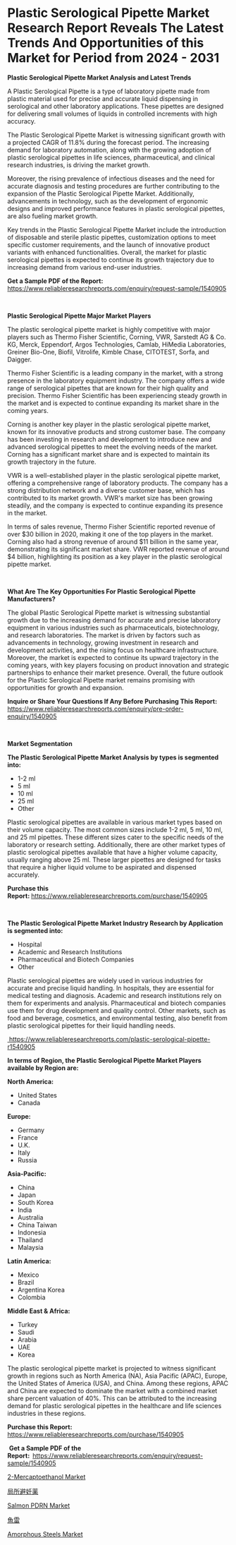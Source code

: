 <p><h1>Plastic Serological Pipette Market Research Report Reveals The Latest Trends And Opportunities of this Market for Period from 2024 - 2031</h1></p><p><strong>Plastic Serological Pipette Market Analysis and Latest Trends</strong></p>
<p><p>A Plastic Serological Pipette is a type of laboratory pipette made from plastic material used for precise and accurate liquid dispensing in serological and other laboratory applications. These pipettes are designed for delivering small volumes of liquids in controlled increments with high accuracy.</p><p>The Plastic Serological Pipette Market is witnessing significant growth with a projected CAGR of 11.8% during the forecast period. The increasing demand for laboratory automation, along with the growing adoption of plastic serological pipettes in life sciences, pharmaceutical, and clinical research industries, is driving the market growth.</p><p>Moreover, the rising prevalence of infectious diseases and the need for accurate diagnosis and testing procedures are further contributing to the expansion of the Plastic Serological Pipette Market. Additionally, advancements in technology, such as the development of ergonomic designs and improved performance features in plastic serological pipettes, are also fueling market growth.</p><p>Key trends in the Plastic Serological Pipette Market include the introduction of disposable and sterile plastic pipettes, customization options to meet specific customer requirements, and the launch of innovative product variants with enhanced functionalities. Overall, the market for plastic serological pipettes is expected to continue its growth trajectory due to increasing demand from various end-user industries.</p></p>
<p><strong>Get a Sample PDF of the Report:&nbsp;</strong> <a href="https://www.reliableresearchreports.com/enquiry/request-sample/1540905">https://www.reliableresearchreports.com/enquiry/request-sample/1540905</a></p>
<p>&nbsp;</p>
<p><strong>Plastic Serological Pipette Major Market Players</strong></p>
<p><p>The plastic serological pipette market is highly competitive with major players such as Thermo Fisher Scientific, Corning, VWR, Sarstedt AG & Co. KG, Merck, Eppendorf, Argos Technologies, Camlab, HiMedia Laboratories, Greiner Bio-One, Biofil, Vitrolife, Kimble Chase, CITOTEST, Sorfa, and Daigger.</p><p>Thermo Fisher Scientific is a leading company in the market, with a strong presence in the laboratory equipment industry. The company offers a wide range of serological pipettes that are known for their high quality and precision. Thermo Fisher Scientific has been experiencing steady growth in the market and is expected to continue expanding its market share in the coming years.</p><p>Corning is another key player in the plastic serological pipette market, known for its innovative products and strong customer base. The company has been investing in research and development to introduce new and advanced serological pipettes to meet the evolving needs of the market. Corning has a significant market share and is expected to maintain its growth trajectory in the future.</p><p>VWR is a well-established player in the plastic serological pipette market, offering a comprehensive range of laboratory products. The company has a strong distribution network and a diverse customer base, which has contributed to its market growth. VWR's market size has been growing steadily, and the company is expected to continue expanding its presence in the market.</p><p>In terms of sales revenue, Thermo Fisher Scientific reported revenue of over $30 billion in 2020, making it one of the top players in the market. Corning also had a strong revenue of around $11 billion in the same year, demonstrating its significant market share. VWR reported revenue of around $4 billion, highlighting its position as a key player in the plastic serological pipette market.</p></p>
<p>&nbsp;</p>
<p><strong>What Are The Key Opportunities For Plastic Serological Pipette Manufacturers?</strong></p>
<p><p>The global Plastic Serological Pipette market is witnessing substantial growth due to the increasing demand for accurate and precise laboratory equipment in various industries such as pharmaceuticals, biotechnology, and research laboratories. The market is driven by factors such as advancements in technology, growing investment in research and development activities, and the rising focus on healthcare infrastructure. Moreover, the market is expected to continue its upward trajectory in the coming years, with key players focusing on product innovation and strategic partnerships to enhance their market presence. Overall, the future outlook for the Plastic Serological Pipette market remains promising with opportunities for growth and expansion.</p></p>
<p><strong>Inquire or Share Your Questions If Any Before Purchasing This Report:</strong> <a href="https://www.reliableresearchreports.com/enquiry/pre-order-enquiry/1540905">https://www.reliableresearchreports.com/enquiry/pre-order-enquiry/1540905</a></p>
<p>&nbsp;</p>
<p><strong>Market Segmentation</strong></p>
<p><strong>The Plastic Serological Pipette Market Analysis by types is segmented into:</strong></p>
<p><ul><li>1-2 ml</li><li>5 ml</li><li>10 ml</li><li>25 ml</li><li>Other</li></ul></p>
<p><p>Plastic serological pipettes are available in various market types based on their volume capacity. The most common sizes include 1-2 ml, 5 ml, 10 ml, and 25 ml pipettes. These different sizes cater to the specific needs of the laboratory or research setting. Additionally, there are other market types of plastic serological pipettes available that have a higher volume capacity, usually ranging above 25 ml. These larger pipettes are designed for tasks that require a higher liquid volume to be aspirated and dispensed accurately.</p></p>
<p><strong>Purchase this Report:&nbsp;</strong><a href="https://www.reliableresearchreports.com/purchase/1540905">https://www.reliableresearchreports.com/purchase/1540905</a></p>
<p>&nbsp;</p>
<p><strong>The Plastic Serological Pipette Market Industry Research by Application is segmented into:</strong></p>
<p><ul><li>Hospital</li><li>Academic and Research Institutions</li><li>Pharmaceutical and Biotech Companies</li><li>Other</li></ul></p>
<p><p>Plastic serological pipettes are widely used in various industries for accurate and precise liquid handling. In hospitals, they are essential for medical testing and diagnosis. Academic and research institutions rely on them for experiments and analysis. Pharmaceutical and biotech companies use them for drug development and quality control. Other markets, such as food and beverage, cosmetics, and environmental testing, also benefit from plastic serological pipettes for their liquid handling needs.</p></p>
<p><a href="https://www.reliableresearchreports.com/plastic-serological-pipette-r1540905">&nbsp;https://www.reliableresearchreports.com/plastic-serological-pipette-r1540905</a></p>
<p><strong>In terms of Region, the Plastic Serological Pipette Market Players available by Region are:</strong></p>
<p>
    <p> <strong> North America: </strong>
        <ul>
            <li>United States</li>
            <li>Canada</li>
        </ul>
        </p> 
    <p> <strong> Europe: </strong>
        <ul>
            <li>Germany</li>
            <li>France</li>
            <li>U.K.</li>
            <li>Italy</li>
            <li>Russia</li>
        </ul>
        </p> 
    <p> <strong> Asia-Pacific: </strong>
        <ul>
            <li>China</li>
            <li>Japan</li>
            <li>South Korea</li>
            <li>India</li>
            <li>Australia</li>
            <li>China Taiwan</li>
            <li>Indonesia</li>
            <li>Thailand</li>
            <li>Malaysia</li>
        </ul>
        </p> 
    <p> <strong> Latin America: </strong>
        <ul>
            <li>Mexico</li>
            <li>Brazil</li>
            <li>Argentina Korea</li>
            <li>Colombia</li>
        </ul>
        </p> 
    <p> <strong> Middle East & Africa: </strong>
        <ul>
            <li>Turkey</li>
            <li>Saudi</li>
            <li>Arabia</li>
            <li>UAE</li>
            <li>Korea</li>
        </ul>
    </p>
    </p>
<p><p>The plastic serological pipette market is projected to witness significant growth in regions such as North America (NA), Asia Pacific (APAC), Europe, the United States of America (USA), and China. Among these regions, APAC and China are expected to dominate the market with a combined market share percent valuation of 40%. This can be attributed to the increasing demand for plastic serological pipettes in the healthcare and life sciences industries in these regions.</p></p>
<p><strong>Purchase this Report: </strong><a href="https://www.reliableresearchreports.com/purchase/1540905">https://www.reliableresearchreports.com/purchase/1540905</a></p>
<p>&nbsp;<strong>Get a Sample PDF of the Report:&nbsp;&nbsp;</strong><a href="https://www.reliableresearchreports.com/enquiry/request-sample/1540905">https://www.reliableresearchreports.com/enquiry/request-sample/1540905</a></p>
<p><strong></strong></p>
<p><p><a href="https://issuu.com/reportprime-2/docs/2-mercaptoethanol-market-size-2030.pptx">2-Mercaptoethanol Market</a></p><p><a href="https://github.com/vtbvgl20191192/Market-Research-Report-List-2/blob/main/778938050735.md">局所避妊薬</a></p><p><a href="https://github.com/cameroneffertz/Market-Research-Report-List-1/blob/main/salmon-pdrn-market.md">Salmon PDRN Market</a></p><p><a href="https://github.com/laurenreichert/Market-Research-Report-List-1/blob/main/980161950736.md">魚雷</a></p><p><a href="https://issuu.com/reportprime-2/docs/amorphous-steels-market-size-2030.pptx">Amorphous Steels Market</a></p></p>